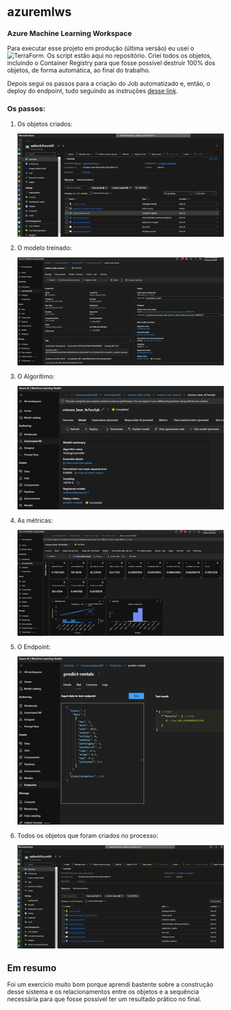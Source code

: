 # azuremlws
### Azure Machine Learning Workspace

Para executar esse projeto em produção (última versão) eu usei o ![TerraForm](https://img.shields.io/badge/TerraForm-000?style=for-the-badge&logo=terraform&logoColor=0009FF). Os script estão aqui no repositório.
Criei todos os objetos, incluindo o Container Registry para que fosse possível destruir 100% dos objetos, de forma automática, ao final do trabalho.

Depois segui os passos para a criação do Job automatizado e, então, o deploy do endpoint, tudo seguindo as instruções <a href="https://microsoftlearning.github.io/mslearn-ai-fundamentals/Instructions/Labs/01-machine-learning.html">desse link</a>.

### Os passos:

1. Os objetos criados:

    ![alt text](objetos_criados.png)

3. O modelo treinado:

    ![alt text](modelo.png)

4. O Algorítimo:

    ![alt text](algoritmo.png)

5. As métricas:

    ![alt text](metricas.png)

6. O Endpoint:

    ![alt text](endpoint.png)

7. Todos os objetos que foram criados no processo:

    ![alt text](<todos objetos.png>)


## Em resumo
Foi um exercício muito bom porque aprendi bastente sobre a construção desse sistema e os relacionamentos entre os objetos e a sequência necessária para que fosse possível ter um resultado prático no final.